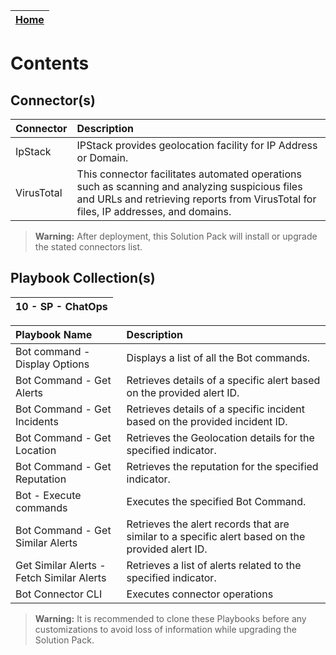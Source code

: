 | [Home](../README.md) |
| -------------------- |

# Contents

## Connector(s)

| Connector  | Description                                                                                                                                                                           |
| :--------- | :------------------------------------------------------------------------------------------------------------------------------------------------------------------------------------ |
| IpStack    | IPStack provides geolocation facility for IP Address or Domain.                                                                                                                       |
| VirusTotal | This connector facilitates automated operations such as scanning and analyzing suspicious files and URLs and retrieving reports from VirusTotal for files, IP addresses, and domains. |

> **Warning:** After deployment, this Solution Pack will install or upgrade the stated connectors list.

## Playbook Collection(s)

| 10 - SP - ChatOps |
| :---------------- |

| Playbook Name                             | Description                                                                                      |
| :---------------------------------------- | :----------------------------------------------------------------------------------------------- |
| Bot command - Display Options             | Displays a list of all the Bot commands.                                                         |
| Bot Command - Get Alerts                  | Retrieves details of a specific alert based on the provided alert ID.                            |
| Bot Command - Get Incidents               | Retrieves details of a specific incident based on the provided incident ID.                      |
| Bot Command - Get Location                | Retrieves the Geolocation details for the specified indicator.                                   |
| Bot Command - Get Reputation              | Retrieves the reputation for the specified indicator.                                            |
| Bot - Execute commands                    | Executes the specified Bot Command.                                                              |
| Bot Command - Get Similar Alerts          | Retrieves the alert records that are similar to a specific alert based on the provided alert ID. |
| Get Similar Alerts - Fetch Similar Alerts | Retrieves a list of alerts related to the specified indicator.                                   |
| Bot Connector CLI                         | Executes connector operations                                                                    |

> **Warning:** It is recommended to clone these Playbooks before any customizations to avoid loss of information while upgrading the Solution Pack.
